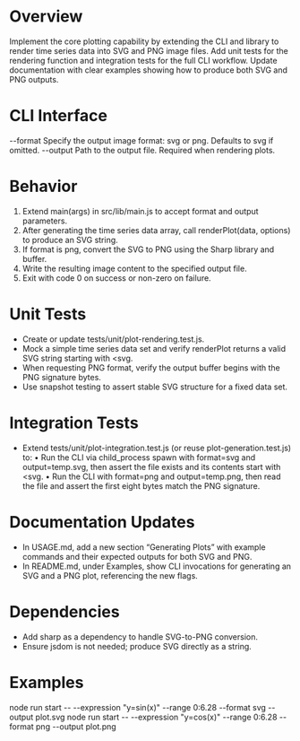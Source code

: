 # Overview

Implement the core plotting capability by extending the CLI and library to render time series data into SVG and PNG image files. Add unit tests for the rendering function and integration tests for the full CLI workflow. Update documentation with clear examples showing how to produce both SVG and PNG outputs.

# CLI Interface

--format  Specify the output image format: svg or png.  Defaults to svg if omitted.
--output  Path to the output file.  Required when rendering plots.

# Behavior

1. Extend main(args) in src/lib/main.js to accept format and output parameters.
2. After generating the time series data array, call renderPlot(data, options) to produce an SVG string.
3. If format is png, convert the SVG to PNG using the Sharp library and buffer.
4. Write the resulting image content to the specified output file.
5. Exit with code 0 on success or non-zero on failure.

# Unit Tests

- Create or update tests/unit/plot-rendering.test.js.
- Mock a simple time series data set and verify renderPlot returns a valid SVG string starting with <svg.
- When requesting PNG format, verify the output buffer begins with the PNG signature bytes.
- Use snapshot testing to assert stable SVG structure for a fixed data set.

# Integration Tests

- Extend tests/unit/plot-integration.test.js (or reuse plot-generation.test.js) to:
  • Run the CLI via child_process spawn with format=svg and output=temp.svg, then assert the file exists and its contents start with <svg.
  • Run the CLI with format=png and output=temp.png, then read the file and assert the first eight bytes match the PNG signature.

# Documentation Updates

- In USAGE.md, add a new section “Generating Plots” with example commands and their expected outputs for both SVG and PNG.
- In README.md, under Examples, show CLI invocations for generating an SVG and a PNG plot, referencing the new flags.

# Dependencies

- Add sharp as a dependency to handle SVG-to-PNG conversion.
- Ensure jsdom is not needed; produce SVG directly as a string.

# Examples

node run start -- --expression "y=sin(x)" --range 0:6.28 --format svg --output plot.svg
node run start -- --expression "y=cos(x)" --range 0:6.28 --format png --output plot.png